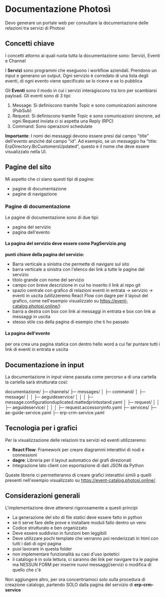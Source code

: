 # Documentazione Photosì
Devo generare un portale web per consultare la documentazione delle relazioni tra servizi di Photosì

## Concetti chiave

I concetti attorno ai quali ruota tutta la documentazione sono: Servizi, Eventi e Channel

I **Servizi** sono programmi che eseguono i workflow aziendali. Prendono un input e generano un output. Ogni servizio è corredato di una lista degli eventi, di ogni evento viene specificato se lo riceve e se lo pubblica


Gli **Eventi** sono il modo in cui i servizi interagiscono tra loro per scambiarsi payload.
Gli eventi sono di 3 tipi:
1) Message: Si definiscono tramite Topic e sono comunicazioni asincrone (PubSub)
2) Request: Si definiscono tramite Topic e sono comunicazioni sincrone, ad ogni Request inviata ci si aspetta una Reply (RPC)
3) Command: Sono operazioni schedulate

**Importante**: I nomi dei messaggi devono essere presi dal campo "title" dell'evento anziché dal campo "id". Ad esempio, se un messaggio ha "title: ErpDirectory:BcCustomersUpdated", questo è il nome che deve essere visualizzato nella UI.

## Pagine del sito
Mi aspetto che ci siano questi tipi di pagine:
- pagine di documentazione
- pagine di navigazione

### Pagine di documentazione
Le pagine di documentazione sono di due tipi:
- pagina del servizio
- pagina dell'evento

#### La pagina del **servizio** deve essere come PagServizio.png
**punti chiave della pagina del servizio:**
- Barra verticale a sinistra che permette di navigare sul sito
- barra verticale a sinistra con l'elenco dei link a tutte le pagine del servizio
- titolo grande con nome del servizio
- campo con breve descrizione in cui ho inserito il link al repo git
- spazio centrale con grafico di relazioni eventi in entrata -> servizio -> eventi in uscita (utilizzeremo React Flow con dagre per il layout del grafico, come nell'esempio visualizzato su https://event-catalog.photosi.online/)
- barra a destra con box con link ai messaggi in entrata e box con link ai messaggi in uscita
- stesso stile css della pagina di esempio che ti ho passato

#### La pagina dell'evento

per ora crea una pagina statica con dentro hello word a cui far puntare tutti i link di eventi in entrata e uscita

## Documentazione in input
La documentazione in input viene passata come percorso a di una cartella la cartella sarà strutturata così:

documentazione/
├─ channels/
├─ messages/
│  ├─ command/
│  ├─ message/
│  │  ├─ aeguideservice/
│  │  │  ├─ message.configurationduplicated.mattedprintsstand.yaml
│  ├─ request/
│  │  ├─ aeguideservice/
│  │  │  ├─ request.accessoryinfo.yaml
├─ services/
   ├─ ae-guide-service.yaml
   ├─ erp-crm-service.yaml

## Tecnologia per i grafici
Per la visualizzazione delle relazioni tra servizi ed eventi utilizzeremo:
- **React Flow**: Framework per creare diagrammi interattivi di nodi e connessioni
- **dagre**: Libreria per il layout automatico dei grafi direzionati
- Integrazione lato client con esportazione di dati JSON da Python

Queste librerie ci permetteranno di creare grafici interattivi simili a quelli presenti nell'esempio visualizzato su https://event-catalog.photosi.online/.

## Considerazioni generali
L'implementazione deve attenersi rigorosamente a questi principi

- La generazione del sito di file statici deve essere fatto in python
- se ti serve fare delle prove e installare moduli fallo dentro un venv
- Codice strutturato e ben organizzato
- Deve essere suddiviso in funzioni ben leggibili
- Deve utilizzare pochi template che verranno poi renderizzati in html con tutti i dati di ogni pagina
- puoi lavorare in questa folder
- non implementare funzionalità su casi d'uso ipotetici
- il catalogo è in sola lettura, ci saranno dei link per navigare tra le pagine ma NESSUN FORM per inserire nuovi messaggi/servizi o modifica di quello che c'è

Non aggiungere altro, per ora concentriamoci solo sulla procedura di creazione catalogo, partendo SOLO dalla pagina del servizio di **erp-crm-service**
